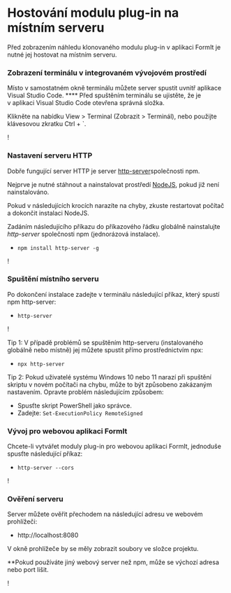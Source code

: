 # Hostování modulu plug-in na místním serveru

Před zobrazením náhledu klonovaného modulu plug-in v aplikaci FormIt je nutné jej hostovat na místním serveru.

### **Zobrazení terminálu v integrovaném vývojovém prostředí**

Místo v samostatném okně terminálu můžete server spustit uvnitř aplikace Visual Studio Code. **** Před spuštěním terminálu se ujistěte, že je v aplikaci Visual Studio Code otevřena správná složka.

Klikněte na nabídku View > Terminal (Zobrazit > Terminál), nebo použijte klávesovou zkratku Ctrl + \`.

\![](<../../../.gitbook/assets/image (11) (1).png>)

### Nastavení serveru HTTP

Dobře fungující server HTTP je server [http-server](https://www.npmjs.com/package/http-server)společnosti npm.

Nejprve je nutné stáhnout a nainstalovat prostředí [NodeJS](https://nodejs.org/en/), pokud již není nainstalováno.

Pokud v následujících krocích narazíte na chyby, zkuste restartovat počítač a dokončit instalaci NodeJS.

Zadáním následujícího příkazu do příkazového řádku globálně nainstalujte _http-server_ společnosti npm (jednorázová instalace).

* `npm install http-server -g`

\![](<../../../.gitbook/assets/image (47).png>)

### Spuštění místního serveru

Po dokončení instalace zadejte v terminálu následující příkaz, který spustí npm http-server:

* `http-server`

\![](<../../../.gitbook/assets/image (84).png>)

Tip 1: V případě problémů se spuštěním http-serveru (instalovaného globálně nebo místně) jej můžete spustit přímo prostřednictvím npx:

* `npx http-server`

Tip 2: Pokud uživatelé systému Windows 10 nebo 11 narazí při spuštění skriptu v novém počítači na chybu, může to být způsobeno zakázaným nastavením. Opravte problém následujícím způsobem:

* Spusťte skript PowerShell jako správce.
* Zadejte: `Set-ExecutionPolicy RemoteSigned`

### Vývoj pro webovou aplikaci FormIt

Chcete-li vytvářet moduly plug-in pro webovou aplikaci FormIt, jednoduše spusťte následující příkaz:

* `http-server --cors`

\![](<../../../.gitbook/assets/image (10) (1).png>)

### Ověření serveru

Server můžete ověřit přechodem na následující adresu ve webovém prohlížeči:

* http://localhost:8080

V okně prohlížeče by se měly zobrazit soubory ve složce projektu.

**Pokud používáte jiný webový server než npm, může se výchozí adresa nebo port lišit.

\![](<../../../.gitbook/assets/image (41).png>)
